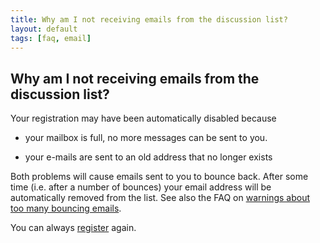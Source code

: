 ```yaml
---
title: Why am I not receiving emails from the discussion list?
layout: default
tags: [faq, email]
---
```


## Why am I not receiving emails from the discussion list?

Your registration may have been automatically disabled because

*  your mailbox is full, no more messages can be sent to you. 

*  your e-mails are sent to an old address that no longer exists

Both problems will cause emails sent to you to bounce back. After some time (i.e. after a number of bounces) your email address will be automatically removed from the list. See also the FAQ on [warnings about too many bouncing emails](/faq/why_am_i_receiving_warnings_about_too_many_bouncing_emails).

You can always [register](http://mailman.science.ru.nl/mailman/listinfo/fieldtrip) again.
